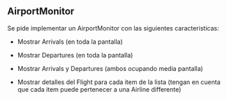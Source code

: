 
## AirportMonitor

Se pide implementar un AirportMonitor con las siguientes caracteristicas:
- Mostrar Arrivals (en toda la pantalla)

- Mostrar Departures (en toda la pantalla)

- Mostrar Arrivals y Departures (ambos ocupando media pantalla)

- Mostrar detalles del Flight para cada item de la lista (tengan en cuenta que cada item puede pertenecer a una Airline differente)